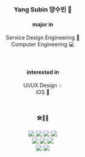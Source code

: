 <!-- ### Hi 👾 -->
<div align=center>

### Yang Subin 양수빈 👾   


#### major in   
Service Design Engineering 🎨   
   Computer Engineering 💻   
   
   <br>
   
#### interested in   
UI/UX Design 💡  
iOS 🍎   
   
<br>

#### 🛠👩‍💻
<img src="https://img.shields.io/badge/Swift-FA7343?style=flat-square&logo=Swift&logoColor=white"/> <img src="https://img.shields.io/badge/HTML5-E34F26?style=flat-square&logo=HTML5&logoColor=white"/> <img src="https://img.shields.io/badge/CSS3-1572B6?style=flat-square&logo=CSS3&logoColor=white"/> <img src="https://img.shields.io/badge/Python-3766AB?style=flat-square&logo=Python&logoColor=white"/>      
<img src="https://img.shields.io/badge/Figma-292929?style=flat-square&logo=Figma&logoColor=white"/> <img src="https://img.shields.io/badge/Adobe XD-700f59?style=flat-square&logo=Adobe XD&logoColor=white"/> <img src="https://img.shields.io/badge/Adobe Illustrator-FF9A00?style=flat-square&logo=Adobe Illustrator&logoColor=white"/>    
<img src="https://img.shields.io/badge/Adobe Premiere Pro-7c67b5?style=flat-square&logo=Adobe Premiere Pro&logoColor=white"/> <img src="https://img.shields.io/badge/Adobe After Effects-6661b8?style=flat-square&logo=Adobe After Effects&logoColor=white"/>
   

   
<br>

<!-- [![Anurag's GitHub stats](https://github-readme-stats.vercel.app/api?username=yangsubinn)](https://github.com/anuraghazra/github-readme-stats) -->


   
</div>

<!--
**yangsubinn/yangsubinn** is a ✨ _special_ ✨ repository because its `README.md` (this file) appears on your GitHub profile.

Here are some ideas to get you started:

- 🔭 I’m currently working on ...
- 🌱 I’m currently learning ...
- 👯 I’m looking to collaborate on ...
- 🤔 I’m looking for help with ...
- 💬 Ask me about ...
- 📫 How to reach me: ...
- 😄 Pronouns: ...
- ⚡ Fun fact: ...
-->
